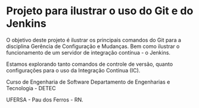 # Projeto para ilustrar o uso do Git e do Jenkins

O objetivo deste projeto é ilustrar os principais comandos do Git para a disciplina Gerência de Configuração e Mudanças. Bem como ilustrar o funcionamento de um servidor de integração contínua - o Jenkins.

Estamos explorando tanto comandos de controle de versão, quanto configurações para o uso da Integração Contínua (IC).

Curso de Engenharia de Software
Departamento de Engenharias e Tecnologia - DETEC

UFERSA - Pau dos Ferros - RN.
